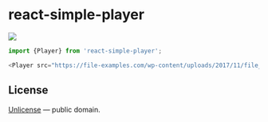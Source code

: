 # react-simple-player


[![](https://user-images.githubusercontent.com/9773803/164186454-340639d7-52c7-4f7e-a45d-9eb9adc80fc9.gif)](https://streamich.github.io/react-simple-player)

```ts
import {Player} from 'react-simple-player';

<Player src="https://file-examples.com/wp-content/uploads/2017/11/file_example_MP3_700KB.mp3" height={40} />
```



## License

[Unlicense](LICENSE) &mdash; public domain.

